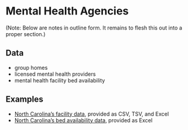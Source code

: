 # Mental Health Agencies

(Note: Below are notes in outline form. It remains to flesh this out into a proper section.)

## Data

* group homes
* licensed mental health providers
* mental health facility bed availability

## Examples

* [North Carolina’s facility data](http://www.ncdhhs.gov/dhsr/mhlcs/facilities.html), provided as CSV, TSV, and Excel
* [North Carolina’s bed availability data](http://www.ncdmh.net/bedavailability/), provided as Excel
